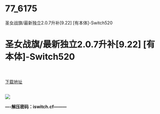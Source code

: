 # 77_6175
圣女战旗/最新独立2.0.7升补[9.22] [有本体]-Switch520
# 圣女战旗/最新独立2.0.7升补[9.22] [有本体]-Switch520
 <br/></br>
[下载地址](https://www.switch520.cc/article/6175 "下载地址")
<br/></br>

<p><span><strong><img src="https://www.switch520.cc/muke_img/upload_art_editor_20200922-1_f5eff757c4be711cd80376d2b77c5c33.jpg"></strong></span></p>
<p></p>
<p></p>
<p><span><strong>—-解压密码：iswitch.cf———</strong></span></p>
